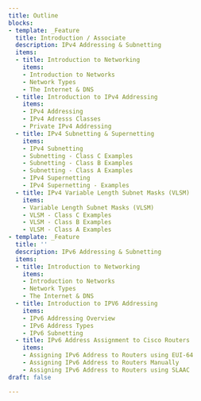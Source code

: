 ```yaml
---
title: Outline
blocks:
- template: _Feature
  title: Introduction / Associate
  description: IPv4 Addressing & Subnetting
  items:
  - title: Introduction to Networking
    items:
    - Introduction to Networks
    - Network Types
    - The Internet & DNS
  - title: Introduction to IPv4 Addressing
    items:
    - IPv4 Addressing
    - IPv4 Adresss Classes
    - Private IPv4 Addressing
  - title: IPv4 Subnetting & Supernetting
    items:
    - IPv4 Subnetting
    - Subnetting - Class C Examples
    - Subnetting - Class B Examples
    - Subnetting - Class A Examples
    - IPv4 Supernetting
    - IPv4 Supernetting - Examples
  - title: IPv4 Variable Length Subnet Masks (VLSM)
    items:
    - Variable Length Subnet Masks (VLSM)
    - VLSM - Class C Examples
    - VLSM - Class B Examples
    - VLSM - Class A Examples
- template: _Feature
  title: ''
  description: IPv6 Addressing & Subnetting
  items:
  - title: Introduction to Networking
    items:
    - Introduction to Networks
    - Network Types
    - The Internet & DNS
  - title: Introduction to IPV6 Addressing
    items:
    - IPv6 Addressing Overview
    - IPv6 Address Types
    - IPv6 Subnetting
  - title: IPv6 Address Assignment to Cisco Routers
    items:
    - Assigning IPv6 Address to Routers using EUI-64
    - Assigning IPv6 Address to Routers Manually
    - Assigning IPv6 Address to Routers using SLAAC
draft: false

---
```

